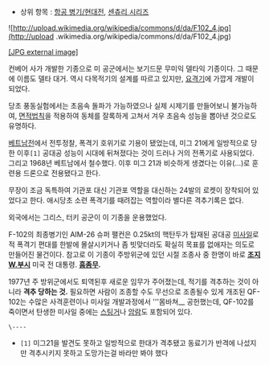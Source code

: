   * 상위 항목 : [항공 병기/현대전](%ED%95%AD%EA%B3%B5%20%EB%B3%91%EA%B8%B0/%ED%98%84%EB%8C%80%EC%A0%84.md), [센츄리 시리즈](%EC%84%BC%EC%B8%84%EB%A6%AC%20%EC%8B%9C%EB%A6%AC%EC%A6%88.md)  

![http://upload.wikimedia.org/wikipedia/commons/d/da/F102_4.jpg](http://upload
.wikimedia.org/wikipedia/commons/d/da/F102_4.jpg)

[[JPG external
image]](http://upload.wikimedia.org/wikipedia/commons/d/da/F102_4.jpg)

컨베어 사가 개발한 기종으로 미 공군에서는 보기드문 무미익 델타익 기종이다. 그 때문에 이름도 델타 대거. 역시 다목적기의 설계를 따르고
있지만, [요격기](%EC%9A%94%EA%B2%A9%EA%B8%B0.md)에 가깝게 개발이 되었다.

당초 풍동실험에서는 초음속 돌파가 가능하였으나 실제 시제기를 만들어보니 불가능하여, [면적법칙](%EB%A9%B4%EC%A0%81%20%EB%B2%95%EC%B9%99.md)을 적용하여 동체를 잘록하게 고쳐서 겨우 초음속
성능을 뽑아낸 것으로도 유명하다.

[베트남전](%EB%B2%A0%ED%8A%B8%EB%82%A8%EC%A0%84.md)에서 전투정찰, 폭격기 호위기로 기용이 됐었는데,
미그 21에게 일방적으로 당한 이후`[1]` 공대공 성능이 시대에 뒤쳐졌다는 것이 드러나 거의 전폭기로 사용되었다. 그리고 1968년
베트남에서 철수했다. 이후 미그 21과 비슷하게 생겼다는 이유(...)로 훈련용 드론으로 전용됐다고 한다.

무장이 조금 독특하여 기관포 대신 기관포 역할을 대신하는 24발의 로켓이 장착되어 있었다고 한다. 애시당초 소련 폭격기를 때려잡는 역할이라
별다른 격추기록은 없다.

외국에서는 그리스, 터키 공군이 이 기종을 운용했었다.

F-102의 최종병기인 AIM-26 슈퍼 팰컨은 0.25kt의 핵탄두가 탑재된 공대공
[미사일](%EB%AF%B8%EC%82%AC%EC%9D%BC.md)로 적 폭격기 편대를 한발에 몰살시키거나 좀 빗맞더라도 확실히 목표를
없애자는 의도로 만들어진 물건이다. 참고로 이 기종이 주방위군에 있던 시절 조종사 중 한명이 바로 **[조지 W.부시](%EC%A1%B0%EC%A7%80%20W.%20%EB%B6%80%EC%8B%9C.md)** 미국 전 대통령.
**[흠좀무](%ED%9D%A0%EC%A2%80%EB%AC%B4.md).**

1977년 주 방위군에서도 퇴역된후 새로운 임무가 주어졌는데, 적기를 격추하는 것이 아니라 **격추 당하는 것.** 필요하면 사람이 조종할
수도 무선으로 조종될수 있게 개조된 QF-102는 수많은 사격훈련이나 미사일 개발과정에서 '''몸바쳐__ 공헌했는데, QF-102를 죽이면서
탄생한 미사일 중에는 [스팅거](%EC%8A%A4%ED%8C%85%EA%B1%B0%28%EC%A7%80%EB%8C%80%EA%B3%B5%EB%AF%B8%EC%82%AC%EC%9D%BC%29.md)나 [암람](%EC%95%94%EB%9E%8C.md)도 포함되어 있다.

`\----`

  * `[1]` 미그21을 발견도 못하고 일방적으로 한대가 격추됐고 동료기가 반격에 나섰지만 격추시키지 못하고 도망가는걸 바라만 봐야 했다

